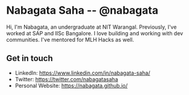 # Nabagata Saha -- @nabagata

Hi, I'm Nabagata, an undergraduate at NIT Warangal. Previously, I've worked at SAP and IISc Bangalore. I love building and working with dev communities. I've mentored for MLH Hacks as well.

## Get in touch

* LinkedIn: https://www.linkedin.com/in/nabagata-saha/
* Twitter: https://twitter.com/nabagatasaha
* Personal Website: https://nabagata.github.io/

